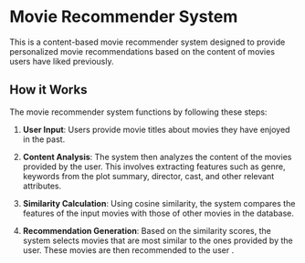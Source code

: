 # Movie Recommender System

This is a content-based movie recommender system designed to provide personalized movie recommendations based on the content of movies users have liked previously.

## How it Works

The movie recommender system functions by following these steps:

1. **User Input**: Users provide movie titles about movies they have enjoyed in the past.

2. **Content Analysis**: The system then analyzes the content of the movies provided by the user. This involves extracting features such as genre, keywords from the plot summary, director, cast, and other relevant attributes.

3. **Similarity Calculation**: Using cosine similarity, the system compares the features of the input movies with those of other movies in the database.

4. **Recommendation Generation**: Based on the similarity scores, the system selects movies that are most similar to the ones provided by the user. These movies are then recommended to the user .
